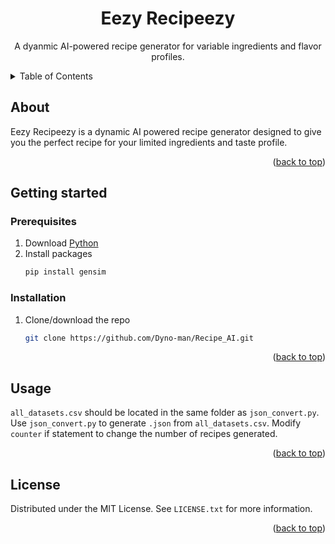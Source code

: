
<a id="readme-top"></a>
<div align="center">
<h1 align="center">Eezy Recipeezy</h1>

  <p align="center">
    A dyanmic AI-powered recipe generator for variable ingredients and flavor profiles.
  </p>

  <p align="center">
    
<!--PUT IMAGE OF FRONT PAGE HERE <img src="https://nthorn.com/images/rust-pseudokude/solving_example.gif" width="500">-->
</p>
</div>

<details>
  <summary>Table of Contents</summary>
  <ol>
    <li>
      <a href="#about">About</a>
    </li>
    <li>
      <a href="#getting-started">Getting started</a>
      <ul>
        <li><a href="#prerequisites">Prerequisites</a></li>
      </ul>
      <ul>
        <li><a href="#installation">Installation</a></li>
      </ul>
    </li>
    <li><a href="#usage">Usage</a></li>
    <li><a href="#license">License</a></li>
  </ol>
</details>



<!-- ABOUT -->
## About
Eezy Recipeezy is a dynamic AI powered recipe generator designed to give you the perfect recipe for your limited ingredients and taste profile.

<p align="right">(<a href="#readme-top">back to top</a>)</p>

<!-- INSTALLATION -->
## Getting started

### Prerequisites

1. Download [Python](https://www.python.org/downloads/)
2. Install packages
   ```sh
   pip install gensim
   ```

### Installation

1. Clone/download the repo
   ```sh
   git clone https://github.com/Dyno-man/Recipe_AI.git
   ```

<p align="right">(<a href="#readme-top">back to top</a>)</p>

<!-- USAGE -->
## Usage
`all_datasets.csv` should be located in the same folder as `json_convert.py`.
Use `json_convert.py` to generate `.json` from `all_datasets.csv`. Modify `counter` if statement to change the number of recipes generated.
<p align="right">(<a href="#readme-top">back to top</a>)</p>

<!-- LICENSE -->
## License

Distributed under the MIT License. See `LICENSE.txt` for more information.

<p align="right">(<a href="#readme-top">back to top</a>)</p>

